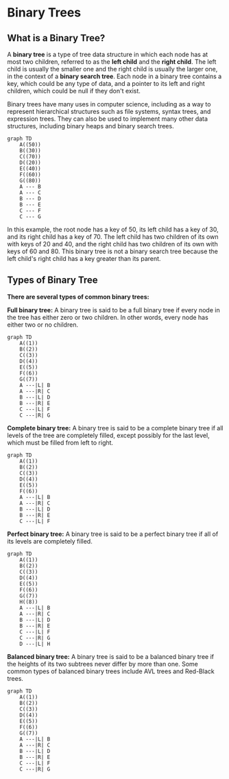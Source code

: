 # Binary Trees

## What is a Binary Tree?

A **binary tree** is a type of tree data structure in which each node has at most two children, 
referred to as the **left child** and the **right child**. The left child is usually the smaller one 
and the right child is usually the larger one, in the context of a **binary search tree**. 
Each node in a binary tree contains a key, which could be any type of data, and a pointer to 
its left and right children, which could be null if they don't exist.

Binary trees have many uses in computer science, including as a way to represent hierarchical 
structures such as file systems, syntax trees, and expression trees. They can also be used to 
implement many other data structures, including binary heaps and binary search trees.  

```mermaid
graph TD
    A((50))
    B((30))
    C((70))
    D((20))
    E((40))
    F((60))
    G((80))
    A --- B
    A --- C
    B --- D
    B --- E
    C --- F
    C --- G
```

In this example, the root node has a key of 50, its left child has a key of 30, and its right child 
has a key of 70. The left child has two children of its own with keys of 20 and 40, and the right 
child has two children of its own with keys of 60 and 80. This binary tree is not a binary search tree 
because the left child's right child has a key greater than its parent.  

## Types of Binary Tree

 **There are several types of common binary trees:**  
 
**Full binary tree:** A binary tree is said to be a full binary tree if every node in the tree has either zero or two children. 
In other words, every node has either two or no children.  

```mermaid
graph TD
    A((1))
    B((2))
    C((3))
    D((4))
    E((5))
    F((6))
    G((7))
    A ---|L| B
    A ---|R| C
    B ---|L| D
    B ---|R| E
    C ---|L| F
    C ---|R| G
```  
  
**Complete binary tree:** A binary tree is said to be a complete binary tree if all levels of the tree are completely filled, 
except possibly for the last level, which must be filled from left to right.  

```mermaid
graph TD
    A((1))
    B((2))
    C((3))
    D((4))
    E((5))
    F((6))
    A ---|L| B
    A ---|R| C
    B ---|L| D
    B ---|R| E
    C ---|L| F
```  
  
**Perfect binary tree:** A binary tree is said to be a perfect binary tree if all of its levels are completely filled.  

```mermaid
graph TD
    A((1))
    B((2))
    C((3))
    D((4))
    E((5))
    F((6))
    G((7))
    H((8))
    A ---|L| B
    A ---|R| C
    B ---|L| D
    B ---|R| E
    C ---|L| F
    C ---|R| G
    D ---|L| H
```  
  
**Balanced binary tree:** A binary tree is said to be a balanced binary tree if the heights of its two subtrees never differ 
by more than one. Some common types of balanced binary trees include AVL trees and Red-Black trees.  

```mermaid
graph TD
    A((1))
    B((2))
    C((3))
    D((4))
    E((5))
    F((6))
    G((7))
    A ---|L| B
    A ---|R| C
    B ---|L| D
    B ---|R| E
    C ---|L| F
    C ---|R| G
```  

